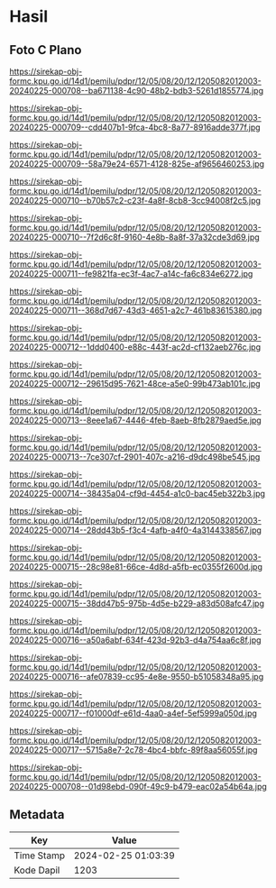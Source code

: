 # Hasil

## Foto C Plano

https://sirekap-obj-formc.kpu.go.id/14d1/pemilu/pdpr/12/05/08/20/12/1205082012003-20240225-000708--ba671138-4c90-48b2-bdb3-5261d1855774.jpg

https://sirekap-obj-formc.kpu.go.id/14d1/pemilu/pdpr/12/05/08/20/12/1205082012003-20240225-000709--cdd407b1-9fca-4bc8-8a77-8916adde377f.jpg

https://sirekap-obj-formc.kpu.go.id/14d1/pemilu/pdpr/12/05/08/20/12/1205082012003-20240225-000709--58a79e24-6571-4128-825e-af9656460253.jpg

https://sirekap-obj-formc.kpu.go.id/14d1/pemilu/pdpr/12/05/08/20/12/1205082012003-20240225-000710--b70b57c2-c23f-4a8f-8cb8-3cc94008f2c5.jpg

https://sirekap-obj-formc.kpu.go.id/14d1/pemilu/pdpr/12/05/08/20/12/1205082012003-20240225-000710--7f2d6c8f-9160-4e8b-8a8f-37a32cde3d69.jpg

https://sirekap-obj-formc.kpu.go.id/14d1/pemilu/pdpr/12/05/08/20/12/1205082012003-20240225-000711--fe9821fa-ec3f-4ac7-a14c-fa6c834e6272.jpg

https://sirekap-obj-formc.kpu.go.id/14d1/pemilu/pdpr/12/05/08/20/12/1205082012003-20240225-000711--368d7d67-43d3-4651-a2c7-461b83615380.jpg

https://sirekap-obj-formc.kpu.go.id/14d1/pemilu/pdpr/12/05/08/20/12/1205082012003-20240225-000712--1ddd0400-e88c-443f-ac2d-cf132aeb276c.jpg

https://sirekap-obj-formc.kpu.go.id/14d1/pemilu/pdpr/12/05/08/20/12/1205082012003-20240225-000712--29615d95-7621-48ce-a5e0-99b473ab101c.jpg

https://sirekap-obj-formc.kpu.go.id/14d1/pemilu/pdpr/12/05/08/20/12/1205082012003-20240225-000713--8eee1a67-4446-4feb-8aeb-8fb2879aed5e.jpg

https://sirekap-obj-formc.kpu.go.id/14d1/pemilu/pdpr/12/05/08/20/12/1205082012003-20240225-000713--7ce307cf-2901-407c-a216-d9dc498be545.jpg

https://sirekap-obj-formc.kpu.go.id/14d1/pemilu/pdpr/12/05/08/20/12/1205082012003-20240225-000714--38435a04-cf9d-4454-a1c0-bac45eb322b3.jpg

https://sirekap-obj-formc.kpu.go.id/14d1/pemilu/pdpr/12/05/08/20/12/1205082012003-20240225-000714--28dd43b5-f3c4-4afb-a4f0-4a3144338567.jpg

https://sirekap-obj-formc.kpu.go.id/14d1/pemilu/pdpr/12/05/08/20/12/1205082012003-20240225-000715--28c98e81-66ce-4d8d-a5fb-ec0355f2600d.jpg

https://sirekap-obj-formc.kpu.go.id/14d1/pemilu/pdpr/12/05/08/20/12/1205082012003-20240225-000715--38dd47b5-975b-4d5e-b229-a83d508afc47.jpg

https://sirekap-obj-formc.kpu.go.id/14d1/pemilu/pdpr/12/05/08/20/12/1205082012003-20240225-000716--a50a6abf-634f-423d-92b3-d4a754aa6c8f.jpg

https://sirekap-obj-formc.kpu.go.id/14d1/pemilu/pdpr/12/05/08/20/12/1205082012003-20240225-000716--afe07839-cc95-4e8e-9550-b51058348a95.jpg

https://sirekap-obj-formc.kpu.go.id/14d1/pemilu/pdpr/12/05/08/20/12/1205082012003-20240225-000717--f01000df-e61d-4aa0-a4ef-5ef5999a050d.jpg

https://sirekap-obj-formc.kpu.go.id/14d1/pemilu/pdpr/12/05/08/20/12/1205082012003-20240225-000717--5715a8e7-2c78-4bc4-bbfc-89f8aa56055f.jpg

https://sirekap-obj-formc.kpu.go.id/14d1/pemilu/pdpr/12/05/08/20/12/1205082012003-20240225-000708--01d98ebd-090f-49c9-b479-eac02a54b64a.jpg


## Metadata

| Key        | Value               |
| ---------- | ------------------- |
| Time Stamp | 2024-02-25 01:03:39 |
| Kode Dapil | 1203                |



